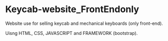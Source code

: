 # Keycab-website_FrontEndonly
 <p> Website use for selling keycab and mechanical keyboards (only front-end).</p>
 <p> Uisng HTML, CSS, JAVASCRIPT and FRAMEWORK (bootstrap).</p>

